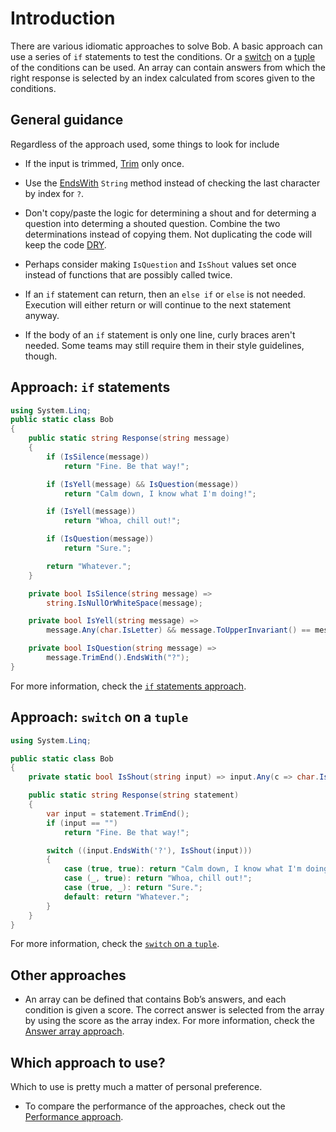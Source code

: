 # Introduction

There are various idiomatic approaches to solve Bob.
A basic approach can use a series of `if` statements to test the conditions.
Or a [switch][switch] on a [tuple][tuple] of the conditions can be used.
An array can contain answers from which the right response is selected by an index calculated from scores given to the conditions.

## General guidance

Regardless of the approach used, some things to look for include

- If the input is trimmed, [Trim][trim] only once.

- Use the [EndsWith][endswith] `String` method instead of checking the last character by index for `?`.

- Don't copy/paste the logic for determining a shout and for determing a question into determing a shouted question.
Combine the two determinations instead of copying them.
Not duplicating the code will keep the code [DRY][dry].

- Perhaps consider making `IsQuestion` and `IsShout` values set once instead of functions that are possibly called twice.

- If an `if` statement can return, then an `else if` or `else` is not needed.
Execution will either return or will continue to the next statement anyway.

- If the body of an `if` statement is only one line, curly braces aren't needed.
Some teams may still require them in their style guidelines, though.

## Approach: `if` statements

```csharp
using System.Linq;
public static class Bob
{
    public static string Response(string message)
    {
        if (IsSilence(message))
            return "Fine. Be that way!";

        if (IsYell(message) && IsQuestion(message))
            return "Calm down, I know what I'm doing!";

        if (IsYell(message))
            return "Whoa, chill out!";

        if (IsQuestion(message))
            return "Sure.";

        return "Whatever.";
    }

    private bool IsSilence(string message) =>
        string.IsNullOrWhiteSpace(message);

    private bool IsYell(string message) =>
        message.Any(char.IsLetter) && message.ToUpperInvariant() == message;

    private bool IsQuestion(string message) =>
        message.TrimEnd().EndsWith("?");
}
```

For more information, check the [`if` statements approach][approach-if].

## Approach: `switch` on a `tuple`

```csharp
using System.Linq;

public static class Bob
{
    private static bool IsShout(string input) => input.Any(c => char.IsLetter(c)) && input.ToUpper() == input;

    public static string Response(string statement)
    {
        var input = statement.TrimEnd();
        if (input == "")
            return "Fine. Be that way!";

        switch ((input.EndsWith('?'), IsShout(input)))
        {
            case (true, true): return "Calm down, I know what I'm doing!";
            case (_, true): return "Whoa, chill out!";
            case (true, _): return "Sure.";
            default: return "Whatever."; 
        }
    }
}
```

For more information, check the [`switch` on a `tuple`][approach-switch].

## Other approaches

- An array can be defined that contains Bob’s answers, and each condition is given a score.
The correct answer is selected from the array by using the score as the array index.
For more information, check the [Answer array approach][approach-answer-array].

## Which approach to use?

Which to use is pretty much a matter of personal preference.

- To compare the performance of the approaches, check out the [Performance approach][approach-performance].

[trim]: https://learn.microsoft.com/en-us/dotnet/api/system.string.trim?view=net-7.0
[endswith]: https://learn.microsoft.com/en-us/dotnet/api/system.string.endswith?view=net-6.0
[switch]: https://learn.microsoft.com/en-us/dotnet/csharp/language-reference/statements/selection-statements#the-switch-statement
[tuple]: https://learn.microsoft.com/en-us/dotnet/csharp/language-reference/builtin-types/value-tuples
[dry]: https://en.wikipedia.org/wiki/Don%27t_repeat_yourself
[approach-if]: https://exercism.org/tracks/csharp/exercises/bob/approaches/if
[approach-switch]: https://exercism.org/tracks/csharp/exercises/bob/approaches/switch-on-tuple
[approach-answer-array]: https://exercism.org/tracks/csharp/exercises/bob/approaches/answer-array
[approach-performance]: https://exercism.org/tracks/csharp/exercises/bob/approaches/performance
